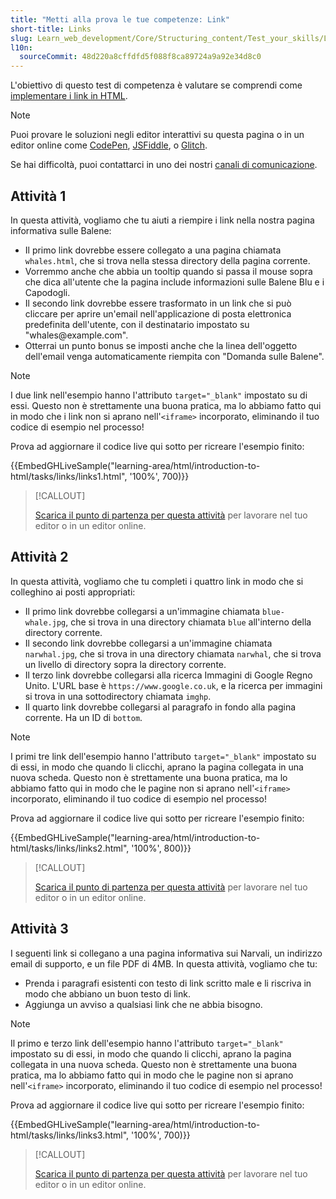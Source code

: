 ```yaml
---
title: "Metti alla prova le tue competenze: Link"
short-title: Links
slug: Learn_web_development/Core/Structuring_content/Test_your_skills/Links
l10n:
  sourceCommit: 48d220a8cffdfd5f088f8ca89724a9a92e34d8c0
---
```


L'obiettivo di questo test di competenza è valutare se comprendi come [implementare i link in HTML](/it/docs/Learn_web_development/Core/Structuring_content/Creating_links).

> [!NOTE]
> Puoi provare le soluzioni negli editor interattivi su questa pagina o in un editor online come [CodePen](https://codepen.io/), [JSFiddle](https://jsfiddle.net/), o [Glitch](https://glitch.com/).
>
> Se hai difficoltà, puoi contattarci in uno dei nostri [canali di comunicazione](/it/docs/MDN/Community/Communication_channels).

## Attività 1

In questa attività, vogliamo che tu aiuti a riempire i link nella nostra pagina informativa sulle Balene:

- Il primo link dovrebbe essere collegato a una pagina chiamata `whales.html`, che si trova nella stessa directory della pagina corrente.
- Vorremmo anche che abbia un tooltip quando si passa il mouse sopra che dica all'utente che la pagina include informazioni sulle Balene Blu e i Capodogli.
- Il secondo link dovrebbe essere trasformato in un link che si può cliccare per aprire un'email nell'applicazione di posta elettronica predefinita dell'utente, con il destinatario impostato su "whales\@example.com".
- Otterrai un punto bonus se imposti anche che la linea dell'oggetto dell'email venga automaticamente riempita con "Domanda sulle Balene".

> [!NOTE]
> I due link nell'esempio hanno l'attributo `target="_blank"` impostato su di essi. Questo non è strettamente una buona pratica, ma lo abbiamo fatto qui in modo che i link non si aprano nell'`<iframe>` incorporato, eliminando il tuo codice di esempio nel processo!

Prova ad aggiornare il codice live qui sotto per ricreare l'esempio finito:

{{EmbedGHLiveSample("learning-area/html/introduction-to-html/tasks/links/links1.html", '100%', 700)}}

> [!CALLOUT]
>
> [Scarica il punto di partenza per questa attività](https://github.com/mdn/learning-area/blob/main/html/introduction-to-html/tasks/links/links1-download.html) per lavorare nel tuo editor o in un editor online.

## Attività 2

In questa attività, vogliamo che tu completi i quattro link in modo che si colleghino ai posti appropriati:

- Il primo link dovrebbe collegarsi a un'immagine chiamata `blue-whale.jpg`, che si trova in una directory chiamata `blue` all'interno della directory corrente.
- Il secondo link dovrebbe collegarsi a un'immagine chiamata `narwhal.jpg`, che si trova in una directory chiamata `narwhal`, che si trova un livello di directory sopra la directory corrente.
- Il terzo link dovrebbe collegarsi alla ricerca Immagini di Google Regno Unito. L'URL base è `https://www.google.co.uk`, e la ricerca per immagini si trova in una sottodirectory chiamata `imghp`.
- Il quarto link dovrebbe collegarsi al paragrafo in fondo alla pagina corrente. Ha un ID di `bottom`.

> [!NOTE]
> I primi tre link dell'esempio hanno l'attributo `target="_blank"` impostato su di essi, in modo che quando li clicchi, aprano la pagina collegata in una nuova scheda. Questo non è strettamente una buona pratica, ma lo abbiamo fatto qui in modo che le pagine non si aprano nell'`<iframe>` incorporato, eliminando il tuo codice di esempio nel processo!

Prova ad aggiornare il codice live qui sotto per ricreare l'esempio finito:

{{EmbedGHLiveSample("learning-area/html/introduction-to-html/tasks/links/links2.html", '100%', 800)}}

> [!CALLOUT]
>
> [Scarica il punto di partenza per questa attività](https://github.com/mdn/learning-area/blob/main/html/introduction-to-html/tasks/links/links2-download.html) per lavorare nel tuo editor o in un editor online.

## Attività 3

I seguenti link si collegano a una pagina informativa sui Narvali, un indirizzo email di supporto, e un file PDF di 4MB. In questa attività, vogliamo che tu:

- Prenda i paragrafi esistenti con testo di link scritto male e li riscriva in modo che abbiano un buon testo di link.
- Aggiunga un avviso a qualsiasi link che ne abbia bisogno.

> [!NOTE]
> Il primo e terzo link dell'esempio hanno l'attributo `target="_blank"` impostato su di essi, in modo che quando li clicchi, aprano la pagina collegata in una nuova scheda. Questo non è strettamente una buona pratica, ma lo abbiamo fatto qui in modo che le pagine non si aprano nell'`<iframe>` incorporato, eliminando il tuo codice di esempio nel processo!

Prova ad aggiornare il codice live qui sotto per ricreare l'esempio finito:

{{EmbedGHLiveSample("learning-area/html/introduction-to-html/tasks/links/links3.html", '100%', 700)}}

> [!CALLOUT]
>
> [Scarica il punto di partenza per questa attività](https://github.com/mdn/learning-area/blob/main/html/introduction-to-html/tasks/links/links3-download.html) per lavorare nel tuo editor o in un editor online.
